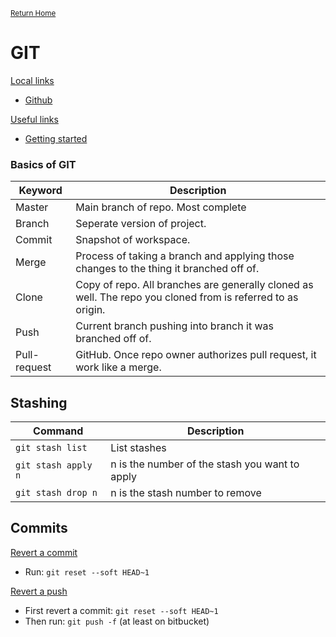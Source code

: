 <small>[Return Home](../../README.md)</small>

# GIT

<u>Local links</u>

- [Github](./github.md)

<u>Useful links</u>

- [Getting started](https://help.github.com/en/desktop)

### Basics of GIT

| Keyword      | Description                                                                                                 |
| ------------ | ----------------------------------------------------------------------------------------------------------- |
| Master       | Main branch of repo. Most complete                                                                          |
| Branch       | Seperate version of project.                                                                                |
| Commit       | Snapshot of workspace.                                                                                      |
| Merge        | Process of taking a branch and applying those changes to the thing it branched off of.                      |
| Clone        | Copy of repo. All branches are generally cloned as well. The repo you cloned from is referred to as origin. |
| Push         | Current branch pushing into branch it was branched off of.                                                  |
| Pull-request | GitHub. Once repo owner authorizes pull request, it work like a merge.                                      |

## Stashing

| Command             | Description                                    |
| ------------------- | ---------------------------------------------- |
| `git stash list`    | List stashes                                   |
| `git stash apply n` | n is the number of the stash you want to apply |
| `git stash drop n` | n is the stash number to remove                |


## Commits

<u>Revert a commit </u>

- Run: `git reset --soft HEAD~1`

<u>Revert a push</u>

- First revert a commit: `git reset --soft HEAD~1`
- Then run: `git push -f` (at least on bitbucket)

